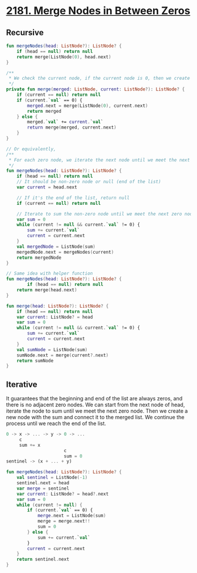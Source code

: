 # [2181. Merge Nodes in Between Zeros](https://leetcode.com/problems/merge-nodes-in-between-zeros)

## Recursive
```kotlin
fun mergeNodes(head: ListNode?): ListNode? {
    if (head == null) return null
    return merge(ListNode(0), head.next)
}

/**
 * We check the current node, if the current node is 0, then we create a new node with the sum of the merged node and call merge() with the next node of the zero node.
 */
private fun merge(merged: ListNode, current: ListNode?): ListNode? {
    if (current == null) return null
    if (current.`val` == 0) {
        merged.next = merge(ListNode(0), current.next)
        return merged
    } else {
        merged.`val` += current.`val`
        return merge(merged, current.next)
    }
}

// Or equivalently,
/**
 * For each zero node, we iterate the next node until we meet the next zero node. Then we create a new node with the sum of the current node and call merge() with the next node of the zero node.
 */
fun mergeNodes(head: ListNode?): ListNode? {
    if (head == null) return null
    // It should be non-zero node or null (end of the list)
    var current = head.next

    // If it's the end of the list, return null
    if (current == null) return null

    // Iterate to sum the non-zero node until we meet the next zero node
    var sum = 0
    while (current != null && current.`val` != 0) {
        sum += current.`val`
        current = current.next
    }
    val mergedNode = ListNode(sum)
    mergedNode.next = mergeNodes(current)
    return mergedNode
}

// Same idea with helper function
fun mergeNodes(head: ListNode?): ListNode? {
        if (head == null) return null
    return merge(head.next)
}

fun merge(head: ListNode?): ListNode? {
    if (head == null) return null
    var current: ListNode? = head
    var sum = 0
    while (current != null && current.`val` != 0) {
        sum += current.`val`
        current = current.next
    }
    val sumNode = ListNode(sum)
    sumNode.next = merge(current?.next)
    return sumNode
}
```

## Iterative
It guarantees that the beginning and end of the list are always zeros, and there is no adjacent zero nodes. We can start from the next node of head, iterate the node to sum until we meet the next zero node. Then we create a new node with the sum and connect it to the merged list. We continue the process until we reach the end of the list.

```js
0 -> x -> ... -> y -> 0 -> ...
     c
     sum += x
                      c
                      sum = 0
sentinel -> (x + ... + y)
```

```kotlin
fun mergeNodes(head: ListNode?): ListNode? {
    val sentinel = ListNode(-1)
    sentinel.next = head
    var merge = sentinel
    var current: ListNode? = head?.next
    var sum = 0
    while (current != null) {
        if (current.`val` == 0) {
            merge.next = ListNode(sum)
            merge = merge.next!!
            sum = 0
        } else {
            sum += current.`val`
        }
        current = current.next
    }
    return sentinel.next
}
```